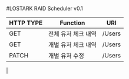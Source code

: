 #LOSTARK RAID Scheduler v0.1

| HTTP TYPE | Function | URI |
| --- | --- | --- |
| GET | 전체 유저 체크 내역 | /Users | 
| GET | 개별 유저 체크 내역 | /Users |
| PATCH | 개별 유저 수정 | /Users |
| 